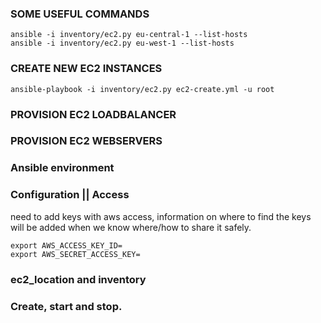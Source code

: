 ### SOME USEFUL COMMANDS

    ansible -i inventory/ec2.py eu-central-1 --list-hosts
    ansible -i inventory/ec2.py eu-west-1 --list-hosts

### CREATE NEW EC2 INSTANCES
    ansible-playbook -i inventory/ec2.py ec2-create.yml -u root

### PROVISION EC2 LOADBALANCER
   

### PROVISION EC2 WEBSERVERS
 


### Ansible environment


### Configuration || Access
need to add keys with aws access, information on where to find the keys will be added when we know where/how to share it safely.

    export AWS_ACCESS_KEY_ID=
    export AWS_SECRET_ACCESS_KEY=

### ec2_location and inventory


### Create, start and stop.




